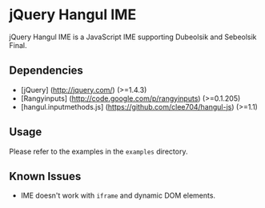 jQuery Hangul IME
=================
jQuery Hangul IME is a JavaScript IME supporting Dubeolsik and Sebeolsik Final.

Dependencies
------------
* [jQuery] (http://jquery.com/) (>=1.4.3)
* [Rangyinputs] (http://code.google.com/p/rangyinputs) (>=0.1.205)
* [hangul.inputmethods.js] (https://github.com/clee704/hangul-js) (>=1.1)

Usage
-----
Please refer to the examples in the `examples` directory.

Known Issues
------------
* IME doesn't work with `iframe` and dynamic DOM elements.
